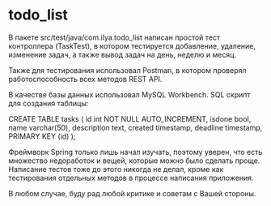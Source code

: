 # todo_list
В пакете src/test/java/com.ilya.todo_list написан простой тест контроллера (TaskTest), в котором тестируется добавление, удаление,
изменение задач, а также вывод задач на день, неделю и месяц.

Также для тестирования использовал Postman, в котором проверял работоспособность всех методов REST API.

В качестве базы данных использовал MySQL Workbench. SQL cкрипт для создания таблицы:

CREATE TABLE tasks (
id int NOT NULL AUTO_INCREMENT,
isdone bool,
name varchar(50),
description text,
created timestamp,
deadline timestamp,
PRIMARY KEY (id)
);

Фреймворк Spring только лишь начал изучать, поэтому уверен, что есть множество недоработок и вещей, которые можно было
сделать проще. Написание тестов тоже до этого никогда не делал, кроме как тестирования отдельных методов в процессе
написания приложения.

В любом случае, буду рад любой критике и советам с Вашей стороны.
